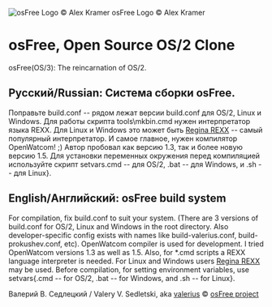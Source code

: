 ![osFree Logo © Alex Kramer](http://osfree.org/doku/lib/tpl/adoradark-osf/images/osfree.png)
osFree Logo © Alex Kramer

# osFree, Open Source OS/2 Clone

osFree(OS/3): The reincarnation of OS/2.

## Русский/Russian: Система сборки osFree.

Поправьте  build.conf  -- рядом лежат версии build.conf для OS/2, Linux и
Windows.  Для  работы  скрипта tools\mkbin.cmd нужен интерпретатор языка REXX.
Для   Linux  и  Windows  это  может  быть 
[Regina  REXX](http://regina-rexx.sourceforge.net/)  --  самый  популярный
интерпретатор.  И  самое главное,  нужен компилятор OpenWatcom! ;) Автор пробовал 
как версию 1.3, так и более  новую  версию 1.5. Для установки переменных окружения 
перед компиляцией используйте скрипт setvars.cmd -- для OS/2, .bat -- для Windows, 
и .sh -- для Linux}.

## English/Английский: osFree build system

For  compilation,  fix  build.conf  to  suit  your  system.  (There are 3
versions  of  build.conf  for  OS/2, Linux and Windows in the root directory.
Also developer-specific config exists with names like build-valerius.conf,
build-prokushev.conf, etc).
OpenWatcom  compiler  is used for development. I tried OpenWatcom versions 1.3
as  well  as  1.5.  Also,  for *.cmd scripts a REXX language interpreter is
needed. For Linux and Windows users [Regina  REXX](http://regina-rexx.sourceforge.net/)
may  be  used.  Before compilation, for setting  environment  variables,  use  
setvars{.cmd  --  for OS/2, .bat -- for Windows, and .sh -- for Linux}.

Валерий В. Седлецкий / Valery V. Sedletski, aka [valerius](https://github.com/valerius2k)
© [osFree project](http://osfree.org)

